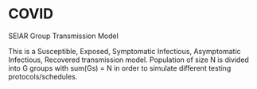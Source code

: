 # COVID
SEIAR Group Transmission Model


This is a Susceptible, Exposed, Symptomatic Infectious, Asymptomatic Infectious, Recovered transmission model. Population of size N is divided into G groups with sum(Gs) = N in order to simulate different testing protocols/schedules. 

